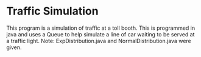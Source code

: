 # Traffic Simulation

This program is a simulation of traffic at a toll booth. This is programmed in java and uses a Queue to help simulate a line of car waiting to be served at a traffic light.  Note: ExpDistribution.java and NormalDistribution.java were given.
